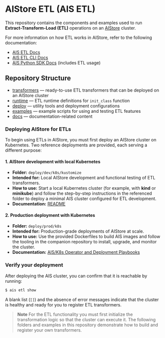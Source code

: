 # AIStore ETL (AIS ETL)

This repository contains the components and examples used to run **Extract-Transform-Load (ETL)** operations on an [AIStore](https://github.com/NVIDIA/aistore) cluster.

For more information on how ETL works in AIStore, refer to the following documentation:
- [AIS ETL Docs](https://github.com/NVIDIA/aistore/blob/main/docs/etl.md)
- [AIS ETL CLI Docs](https://github.com/NVIDIA/aistore/blob/main/docs/cli.md)
- [AIS Python SDK Docs](https://github.com/NVIDIA/aistore/blob/main/docs/python_sdk.md) (includes ETL usage)

## Repository Structure

- [transformers](/transformers/README.md) — ready-to-use ETL transformers that can be deployed on an AIStore cluster
- [runtime](/runtime/README.md) — ETL runtime definitions for `init_class` function
- [deploy](/deploy/README.md) — utility tools and deployment configurations
- [examples](/examples) — example scripts for using and testing ETL features
- [docs](/docs/README.md) — documentation-related content

### Deploying AIStore for ETLs

To begin using ETLs in AIStore, you must first deploy an AIStore cluster on Kubernetes. Two reference deployments are provided, each serving a different purpose:

#### 1. AIStore development with local Kubernetes

- **Folder:** `deploy/dev/k8s/kustomize`
- **Intended for:** Local AIStore development and functional testing of ETL transformers.
- **How to use:** Start a local Kubernetes cluster (for example, with **kind** or **minikube**) and follow the step-by-step instructions in the referenced folder to deploy a minimal AIS cluster configured for ETL development.
- **Documentation:** [README](https://github.com/NVIDIA/aistore/tree/main/deploy/dev/k8s/kustomize)

#### 2. Production deployment with Kubernetes

- **Folder:** `deploy/prod/k8s`
- **Intended for:** Production-grade deployments of AIStore at scale.
- **How to use:** Use the provided Dockerfiles to build AIS images and follow the tooling in the companion repository to install, upgrade, and monitor the cluster.
- **Documentation:** [AIS/K8s Operator and Deployment Playbooks](https://github.com/NVIDIA/ais-k8s)

### Verify your deployment

After deploying the AIS cluster, you can confirm that it is reachable by running:

```bash
$ ais etl show

```

A blank list (`[]`) and the absence of error messages indicate that the cluster is healthy and ready for you to register ETL transformers.

> **Note**
> For the ETL functionality you must first initialize the transformation logic so that the cluster can execute it. The following folders and examples in this repository demonstrate how to build and register your own transformers.
